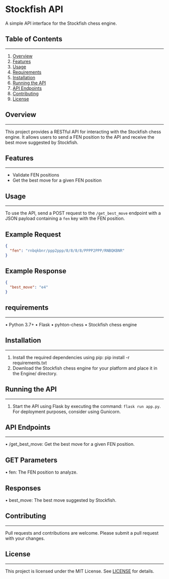# Stockfish API

A simple API interface for the Stockfish chess engine.

## Table of Contents
---------------------

1. [Overview](#overview)
2. [Features](#features)
3. [Usage](#usage)
4. [Requirements](#requirements)
5. [Installation](#installation)
6. [Running the API](#running-the-api)
7. [API Endpoints](#api-endpoints)
8. [Contributing](#contributing)
9. [License](#license)

## Overview
------------
This project provides a RESTful API for interacting with the Stockfish chess engine. It allows users to send a FEN position to the API and receive the best move suggested by Stockfish.

## Features
------------
* Validate FEN positions
* Get the best move for a given FEN position

## Usage
---------
To use the API, send a POST request to the `/get_best_move` endpoint with a JSON payload containing a `fen` key with the FEN position.

## Example Request

```json
{
  "fen": "rnbqkbnr/ppp2ppp/8/8/8/8/PPPP2PPP/RNBQKBNR"
}
```

## Example Response

```json
{
  "best_move": "e4"
}
```

## requirements
_________________
• Python 3.7+
• Flask
• pyhton-chess
• Stockfish chess engine

## Installation
_________________
1. Install the required dependencies using pip: pip install -r requirements.txt
2. Download the Stockfish chess engine for your platform and place it in the Engine/ directory.

## Running the API
___________________
1. Start the API using Flask by executing the command: `flask run app.py`. For deployment purposes, consider using Gunicorn.

## API Endpoints
------------------
• /get_best_move: Get the best move for a given FEN position.

## GET Parameters
• fen: The FEN position to analyze.

## Responses
• best_move: The best move suggested by Stockfish.

## Contributing
----------------
Pull requests and contributions are welcome. Please submit a pull request with your changes.

## License
-----------
This project is licensed under the MIT License. See [LICENSE](LICENSE) for details.